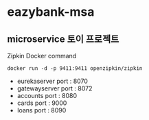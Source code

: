 # eazybank-msa
microservice 토이 프로젝트
---
Zipkin Docker command
```
docker run -d -p 9411:9411 openzipkin/zipkin
```


- eurekaserver port : 8070
- gatewayserver port : 8072
- accounts port : 8080
- cards port : 9000
- loans port : 8090
